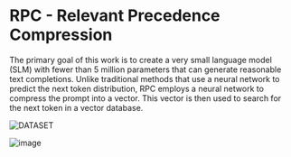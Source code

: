 # RPC - Relevant Precedence Compression

The primary goal of this work is to create a very small language model (SLM) with fewer than 5 million parameters that can generate reasonable text completions. Unlike traditional methods that use a neural network to predict the next token distribution, RPC employs a neural network to compress the prompt into a vector. This vector is then used to search for the next token in a vector database.

![DATASET](https://www.kaggle.com/datasets/pedrocas15/rpc-dataset)

![image](https://github.com/user-attachments/assets/25545d99-fcce-4239-92b0-706dea52d0df)
